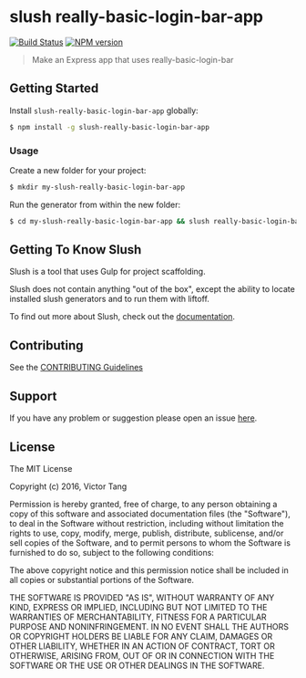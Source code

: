 # slush really-basic-login-bar-app

[![Build Status](https://secure.travis-ci.org/vtange/slush-really-basic-login-bar-app.png?branch=master)](https://travis-ci.org/vtange/slush-really-basic-login-bar-app) [![NPM version](https://badge-me.herokuapp.com/api/npm/slush-really-basic-login-bar-app.png)](http://badges.enytc.com/for/npm/slush-really-basic-login-bar-app)

> Make an Express app that uses really-basic-login-bar


## Getting Started

Install `slush-really-basic-login-bar-app` globally:

```bash
$ npm install -g slush-really-basic-login-bar-app
```

### Usage

Create a new folder for your project:

```bash
$ mkdir my-slush-really-basic-login-bar-app
```

Run the generator from within the new folder:

```bash
$ cd my-slush-really-basic-login-bar-app && slush really-basic-login-bar-app
```

## Getting To Know Slush

Slush is a tool that uses Gulp for project scaffolding.

Slush does not contain anything "out of the box", except the ability to locate installed slush generators and to run them with liftoff.

To find out more about Slush, check out the [documentation](https://github.com/slushjs/slush).

## Contributing

See the [CONTRIBUTING Guidelines](https://github.com/vtange/slush-really-basic-login-bar-app/blob/master/CONTRIBUTING.md)

## Support
If you have any problem or suggestion please open an issue [here](https://github.com/vtange/slush-really-basic-login-bar-app/issues).

## License 

The MIT License

Copyright (c) 2016, Victor Tang

Permission is hereby granted, free of charge, to any person
obtaining a copy of this software and associated documentation
files (the "Software"), to deal in the Software without
restriction, including without limitation the rights to use,
copy, modify, merge, publish, distribute, sublicense, and/or sell
copies of the Software, and to permit persons to whom the
Software is furnished to do so, subject to the following
conditions:

The above copyright notice and this permission notice shall be
included in all copies or substantial portions of the Software.

THE SOFTWARE IS PROVIDED "AS IS", WITHOUT WARRANTY OF ANY KIND,
EXPRESS OR IMPLIED, INCLUDING BUT NOT LIMITED TO THE WARRANTIES
OF MERCHANTABILITY, FITNESS FOR A PARTICULAR PURPOSE AND
NONINFRINGEMENT. IN NO EVENT SHALL THE AUTHORS OR COPYRIGHT
HOLDERS BE LIABLE FOR ANY CLAIM, DAMAGES OR OTHER LIABILITY,
WHETHER IN AN ACTION OF CONTRACT, TORT OR OTHERWISE, ARISING
FROM, OUT OF OR IN CONNECTION WITH THE SOFTWARE OR THE USE OR
OTHER DEALINGS IN THE SOFTWARE.

